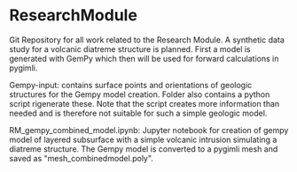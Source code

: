# ResearchModule
Git Repository for all work related to the Research Module.
A synthetic data study for a volcanic diatreme structure is planned.
First a model is generated with GemPy which then will be used for forward calculations in pygimli.

Gempy-input: contains surface points and orientations of geologic structures for the Gempy model creation. Folder also contains a python script rigenerate these. Note that the script creates more information than needed and is therefore not suitable for such a simple geologic model.

RM_gempy_combined_model.ipynb: Jupyter notebook for creation of gempy model of layered subsurface with a simple volcanic intrusion simulating a diatreme structure. The Gempy model is converted to a pygimli mesh and saved as "mesh_combinedmodel.poly".